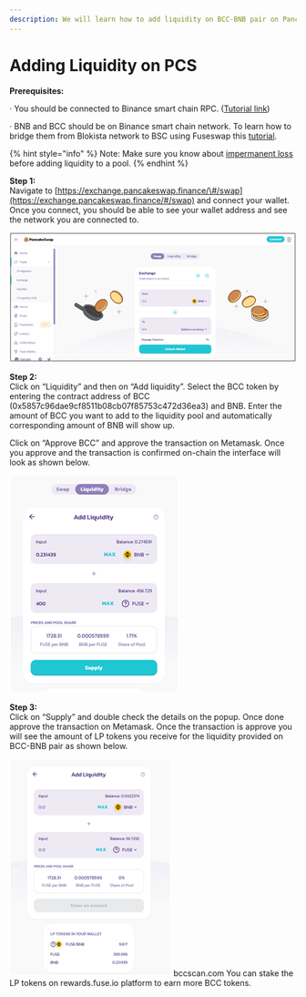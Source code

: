 ```yaml
---
description: We will learn how to add liquidity on BCC-BNB pair on Pancakeswap.
---
```


# Adding Liquidity on PCS

**Prerequisites:**

·        You should be connected to Binance smart chain RPC. \([Tutorial link](https://academy.binance.com/en/articles/connecting-metamask-to-binance-smart-chain)\)

·        BNB and BCC should be on Binance smart chain network. To learn how to bridge them from Blokista network to BSC using Fuseswap this [tutorial](https://docs.bccscan.com/the-fuse-chain/token-bridges/transfer-fuse-using-bridge-on-fuseswap).

{% hint style="info" %}
Note: Make sure you know about [impermanent loss](https://academy.binance.com/en/articles/impermanent-loss-explained) before adding liquidity to a pool.
{% endhint %}

**Step 1:**  
Navigate to [https://exchange.pancakeswap.finance/\#/swap](https://exchange.pancakeswap.finance/#/swap) and connect your wallet. Once you connect, you should be able to see your wallet address and see the network you are connected to.

![](../.gitbook/assets/image%20%2810%29.png)


  
**Step 2:**  
Click on “Liquidity” and then on “Add liquidity”. Select the BCC token by entering the contract address of BCC \(0x5857c96dae9cf8511b08cb07f85753c472d36ea3\) and BNB. Enter the amount of BCC you want to add to the liquidity pool and automatically corresponding amount of BNB will show up.  
  
 Click on “Approve BCC” and approve the transaction on Metamask. Once you approve and the transaction is confirmed on-chain the interface will look as shown below.

![](../.gitbook/assets/image%20%289%29.png)

**Step 3:**  
Click on “Supply” and double check the details on the popup. Once done approve the transaction on Metamask. Once the transaction is approve you will see the amount of LP tokens you receive for the liquidity provided on BCC-BNB pair as shown below.

![](../.gitbook/assets/image%20%2811%29.png)
bccscan.com
You can stake the LP tokens on rewards.fuse.io platform to earn more BCC tokens.

